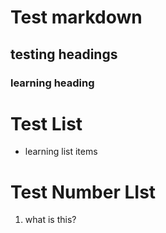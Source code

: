 # Test markdown
## testing headings
### learning heading

# Test List
- learning list items

# Test Number LIst
1. what is this?